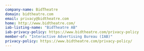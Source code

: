 ```yaml
---
company-name: BidTheatre
domain: bidtheatre.com
email: privacy@bidtheatre.com
home: http://www.bidtheatre.com/
iab-listing-name: "BidTheatre AB"
iab-privacy-policy: https://www.bidtheatre.com/privacy-policy
member-of: "Interactive Advertising Bureau (IAB)"
privacy-policy: https://www.bidtheatre.com/privacy-policy/
---
```





